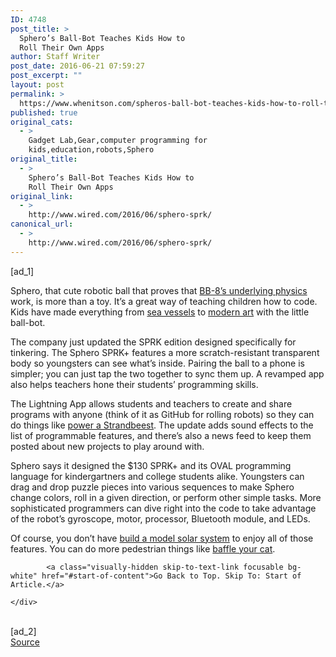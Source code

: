 ```yaml
---
ID: 4748
post_title: >
  Sphero’s Ball-Bot Teaches Kids How to
  Roll Their Own Apps
author: Staff Writer
post_date: 2016-06-21 07:59:27
post_excerpt: ""
layout: post
permalink: >
  https://www.whenitson.com/spheros-ball-bot-teaches-kids-how-to-roll-their-own-apps/
published: true
original_cats:
  - >
    Gadget Lab,Gear,computer programming for
    kids,education,robots,Sphero
original_title:
  - >
    Sphero’s Ball-Bot Teaches Kids How to
    Roll Their Own Apps
original_link:
  - >
    http://www.wired.com/2016/06/sphero-sprk/
canonical_url:
  - >
    http://www.wired.com/2016/06/sphero-sprk/
---
```

 [ad_1]
<br><div id="start-of-content"><article class="content link-underline relative body-copy" data-js="content" itemprop="articleBody" readability="49.875"><p>Sphero, that cute robotic ball that proves that <a href="http://www.wired.com/2015/12/how-bb-8a-rolling-robot-in-a-galaxy-far-far-awaychanged-everything-for-sphero/">BB-8’s underlying physics</a> work, is more than a toy. It’s a great way of teaching children how to code. Kids have made everything from <a href="https://sprk.sphero.com/cwists/72/preview">sea vessels</a> to <a href="https://www.youtube.com/watch?v=obw31l-onFU">modern art</a> with the little ball-bot.</p>
<p>The company just updated the SPRK edition designed specifically for tinkering. The Sphero SPRK+ features a more scratch-resistant transparent body so youngsters can see what’s inside. Pairing the ball to a phone is simpler; you can just tap the two together to sync them up. A revamped app also helps teachers hone their students’ programming skills.</p>
<p>The Lightning App allows students and teachers to create and share programs with anyone (think of it as GitHub for rolling robots) so they can do things like <a href="https://www.youtube.com/watch?v=FliOIpygzng">power a Strandbeest</a>. The update adds sound effects to the list of programmable features, and there’s also a news feed to keep them posted about new projects to play around with.</p>
<p>Sphero says it designed the $130 SPRK+ and its OVAL programming language for kindergartners and college students alike. Youngsters can drag and drop puzzle pieces into various sequences to make Sphero change colors, roll in a given direction, or perform other simple tasks. More sophisticated programmers can dive right into the code to take advantage of the robot’s gyroscope, motor, processor, Bluetooth module, and LEDs.</p>
<p>Of course, you don’t have <a href="https://sprk.sphero.com/cwists/79/preview">build a model solar system</a> to enjoy all of those features. You can do more pedestrian things like <a href="https://www.youtube.com/watch?v=ra6kg-rCx_Y">baffle your cat</a>.</p>

			<a class="visually-hidden skip-to-text-link focusable bg-white" href="#start-of-content">Go Back to Top. Skip To: Start of Article.</a>

			
</article>

	</div>
<br>[ad_2]
<br><a href="http://www.wired.com/2016/06/sphero-sprk/">Source </a>